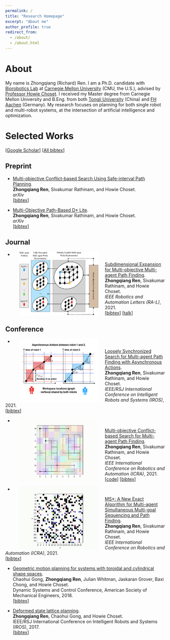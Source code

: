 ```yaml
---
permalink: /
title: "Research Homepage"
excerpt: "About me"
author_profile: true
redirect_from: 
  - /about/
  - /about.html
---
```



About
======
My name is Zhongqiang (Richard) Ren.
I am a Ph.D. candidate with [Biorobotics Lab](http://biorobotics.ri.cmu.edu/index.php) at [Carnegie Mellon University](https://www.cmu.edu/) (CMU, the U.S.), advised by [Professor Howie Choset](https://www.ri.cmu.edu/ri-faculty/howie-choset/).
I received my Master degree from Carnegie Mellon University and B.Eng. from both [Tongji University](https://www.tongji.edu.cn/) (China) and [FH Aachen](https://www.fh-aachen.de/en/) (Germany). 
My research focuses on planning for both single robot and multi-robot systems, at the intersection of artificial intelligence and optimization.

Selected Works
======
[[Google Scholar](https://scholar.google.com/citations?user=kKKvRXsAAAAJ&hl=en&oi=sra)] [[All bibtex](https://wonderren.github.io/files/all_bibtex.txt)] 

Preprint
------

* [Multi-objective Conflict-based Search Using Safe-interval Path Planning](https://arxiv.org/pdf/2108.00745.pdf).\
  **Zhongqiang Ren**, Sivakumar Rathinam, and Howie Choset.\
  <i>arXiv</i>\
  [<a href="javascript:void(0)" onclick="(function(target, id) { if ($('#' + id).css('display') == 'block') { $('#' + id).hide('fast'); $(target).text('bibtex') } else { $('#' + id).show('fast'); $(target).text('bibtex') } })(this, 'bibtex-ren21-mosipp');">bibtex</a>]
<div id="bibtex-ren21-mosipp" style="display:none">
<pre>@article{ren21mosipp,
  title={Multi-objective Conflict-based Search Using Safe-interval Path Planning},
  author={Ren, Zhongqiang and Rathinam, Sivakumar and Choset, Howie},
  journal={arXiv preprint arXiv:2108.00745},
  year={2021}
}
</pre></div>  


* [Multi-Objective Path-Based D* Lite](https://arxiv.org/pdf/2108.00710.pdf).\
  **Zhongqiang Ren**, Sivakumar Rathinam, and Howie Choset.\
  <i>arXiv</i>\
  [<a href="javascript:void(0)" onclick="(function(target, id) { if ($('#' + id).css('display') == 'block') { $('#' + id).hide('fast'); $(target).text('bibtex') } else { $('#' + id).show('fast'); $(target).text('bibtex') } })(this, 'bibtex-ren21-MOPBD');">bibtex</a>]
<div id="bibtex-ren21-MOPBD" style="display:none">
<pre>@article{ren21mopbd,
  title={Multi-Objective Path-Based D* Lite},
  author={Ren, Zhongqiang and Rathinam, Sivakumar and Choset, Howie},
  journal={arXiv preprint arXiv:2108.00710},
  year={2021}
}
</pre></div>  

Journal
------

* <img src="images/fig_MOMstar.png" alt="" width="250" height="200" align="left" hspace="20" style=" border: #FFFFFF 2px none;">
[Subdimensional Expansion for Multi-objective Multi-agent Path Finding](https://arxiv.org/pdf/2102.01353.pdf).\
	**Zhongqiang Ren**, Sivakumar Rathinam, and Howie Choset.\
	<i>IEEE Robotics and Automation Letters (RA-L)</i>, 2021.\
	[<a href="javascript:void(0)" onclick="(function(target, id) { if ($('#' + id).css('display') == 'block') { $('#' + id).hide('fast'); $(target).text('bibtex') } else { $('#' + id).show('fast'); $(target).text('bibtex') } })(this, 'bibtex-ren21-MOMstar');">bibtex</a>]
[[talk](https://youtu.be/pfeBNvOqzvE)]
<div id="bibtex-ren21-MOMstar" style="display:none">
<pre>@ARTICLE{ren21momstar,
  author={Ren, Zhongqiang and Rathinam, Sivakumar and Choset, Howie},
  journal={IEEE Robotics and Automation Letters}, 
  title={Subdimensional Expansion for Multi-Objective Multi-Agent Path Finding}, 
  year={2021},
  volume={6},
  number={4},
  pages={7153-7160},
  doi={10.1109/LRA.2021.3096744}
}
</pre></div>


Conference
------

* <img src="images/fig_lss.png" alt="" width="250" height="200" align="left" hspace="20" style=" border: #FFFFFF 2px none;">
[Loosely Synchronized Search for Multi-agent Path Finding with Asynchronous Actions](https://arxiv.org/pdf/2103.04516.pdf).\
	**Zhongqiang Ren**, Sivakumar Rathinam, and Howie Choset.\
	<i>IEEE/RSJ International Conference on Intelligent Robots and Systems (IROS)</i>, 2021.\
	[<a href="javascript:void(0)" onclick="(function(target, id) { if ($('#' + id).css('display') == 'block') { $('#' + id).hide('fast'); $(target).text('bibtex') } else { $('#' + id).show('fast'); $(target).text('bibtex') } })(this, 'bibtex-ren21-LSS');">bibtex</a>]
<div id="bibtex-ren21-LSS" style="display:none">
[[talk](https://youtu.be/u0WSXr3yjhc)]
<pre>@inproceedings{ren21loosely,
    title={Loosely Synchronized Search for Multi-agent Path Finding with Asynchronous Actions},
    author={Ren, Zhongqiang and Rathinam, Sivakumar and Choset, Howie},
    booktitle={2021 IEEE/RSJ International Conference on Intelligent Robots and Systems}
    year={2021},
    organization={IEEE}
}
</pre></div>


* <img src="images/fig_mocbs.gif" alt="" width="250" height="200" align="left" hspace="20" style=" border: #000000 2px none;">
[Multi-objective Conflict-based Search for Multi-agent Path Finding](https://arxiv.org/pdf/2101.03805.pdf).\
	**Zhongqiang Ren**, Sivakumar Rathinam, and Howie Choset.\
	<i>IEEE International Conference on Robotics and Automation (ICRA)</i>, 2021.\
	[[code](https://github.com/wonderren/public_pymomapf)]
	[<a href="javascript:void(0)" onclick="(function(target, id) { if ($('#' + id).css('display') == 'block') { $('#' + id).hide('fast'); $(target).text('bibtex') } else { $('#' + id).show('fast'); $(target).text('bibtex') } })(this, 'bibtex-ren21-MOCBS');">bibtex</a>]
<div id="bibtex-ren21-MOCBS" style="display:none">
[[talk](https://youtu.be/KI-BVhsjg0I)]
<pre>@inproceedings{ren21mocbs,
    title={Multi-objective Conflict-based Search for Multi-agent Path Finding},
    author={Ren, Zhongqiang and Rathinam, Sivakumar and Choset, Howie},
    booktitle={2021 IEEE International Conference on Robotics and Automation (ICRA)},
    year={2021},
    organization={IEEE}
}
</pre></div>

* <img src="images/fig_MSstar.gif" alt="" width="250" height="200" align="left" hspace="20" style=" border: #000000 2px none;">
[MS*: A New Exact Algorithm for Multi-agent Simultaneous Multi-goal Sequencing and Path Finding](https://arxiv.org/pdf/2103.09979).\
	**Zhongqiang Ren**, Sivakumar Rathinam, and Howie Choset.\
	<i>IEEE International Conference on Robotics and Automation (ICRA)</i>, 2021.\
	[<a href="javascript:void(0)" onclick="(function(target, id) { if ($('#' + id).css('display') == 'block') { $('#' + id).hide('fast'); $(target).text('bibtex') } else { $('#' + id).show('fast'); $(target).text('bibtex') } })(this, 'bibtex-ren21-MSstar');">bibtex</a>]
<div id="bibtex-ren21-MSstar" style="display:none">
[[talk](https://youtu.be/cjwO4yycfpo)]
<pre>@inproceedings{ren21ms,
    title={MS*: A New Exact Algorithm for Multi-agent Simultaneous Multi-goal Sequencing and Path Finding},
    author={Ren, Zhongqiang and Rathinam, Sivakumar and Choset, Howie},
    booktitle={2021 IEEE International Conference on Robotics and Automation (ICRA)},
    year={2021},
    organization={IEEE}
}
</pre></div>  


* [Geometric motion planning for systems with toroidal and cylindrical shape spaces](https://d1wqtxts1xzle7.cloudfront.net/57737478/DSCC2018-9144.pdf?1541912930=&response-content-disposition=inline%3B+filename%3DGeometric_Motion_Planning_For_Systems_Wi.pdf&Expires=1616924915&Signature=KuFlGSqfnphvOLhbK0Y33d4GZMikmQDXVFK1LDSjJ49hjrZof1sG8xlSdN-gVRQXcFqH9RSK4QV~7ly7Gp5OP9L5NiIqtJpL9XC80kV7gpl8-kGycqKsuy7T5viCGfuKTFeCUDu88YEaI60Ko9wKl8xgKXzHJDHc~L2SOCZfQic0iIw6Jr3Pp5e60X9C8Y2UvqlY8CnLrgOUc~TkN8w8t3kqUl~90KBEtKRvhiPJTk68D7dxPkf5ywee4a8wEDqmGezq34jkf1S4WyooKVlRxZ5LFbTGdVB75oVKgl1sqKi52LjsRanxeAHDqj~XsCGN4867qfEFV-uRnabb~iuN3g__&Key-Pair-Id=APKAJLOHF5GGSLRBV4ZA).\
	Chaohui Gong, **Zhongqiang Ren**, Julian Whitman, Jaskaran Grover, Baxi Chong, and Howie Choset.\
	Dynamic Systems and Control Conference, American Society of Mechanical Engineers, 2018.\
	[<a href="javascript:void(0)" onclick="(function(target, id) { if ($('#' + id).css('display') == 'block') { $('#' + id).hide('fast'); $(target).text('bibtex') } else { $('#' + id).show('fast'); $(target).text('bibtex') } })(this, 'bibtex-gong18-toros');">bibtex</a>]
<div id="bibtex-gong18-toros" style="display:none">
<pre>@inproceedings{gong2018geometric,
  title={Geometric motion planning for systems with toroidal and cylindrical shape spaces},
  author={Gong, Chaohui and Ren, Zhongqiang and Whitman, Julian and Grover, Jaskaran and Chong, Baxi and Choset, Howie},
  booktitle={Dynamic Systems and Control Conference},
  volume={51913},
  pages={V003T32A013},
  year={2018},
  organization={American Society of Mechanical Engineers}
}
</pre></div>

* [Deformed state lattice planning](https://www.researchgate.net/profile/Zhongqiang-Ren/publication/321821716_Deformed_state_lattice_planning/links/5e9fdca6a6fdcc20bb360c44/Deformed-state-lattice-planning.pdf).\
	**Zhongqiang Ren**, Chaohui Gong, and Howie Choset.\
	IEEE/RSJ International Conference on Intelligent Robots and Systems (IROS), 2017.\
	[<a href="javascript:void(0)" onclick="(function(target, id) { if ($('#' + id).css('display') == 'block') { $('#' + id).hide('fast'); $(target).text('bibtex') } else { $('#' + id).show('fast'); $(target).text('bibtex') } })(this, 'bibtex-ren17-deformed');">bibtex</a>]
<div id="bibtex-ren17-deformed" style="display:none">
<pre>@inproceedings{ren17deformed,
  title={Deformed state lattice planning},
  author={Ren, Zhongqiang and Gong, Chaohui and Choset, Howie},
  booktitle={2017 IEEE/RSJ International Conference on Intelligent Robots and Systems (IROS)},
  pages={6307--6312},
  year={2017},
  organization={IEEE}
}
</pre></div>
